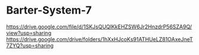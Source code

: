 # Barter-System-7
https://drive.google.com/file/d/1SKJsQUQlKkEHZSW6Jr2HnzdrP56SZA9Q/view?usp=sharing
https://drive.google.com/drive/folders/1hXxHJcoKs91ATHUeLZ81OAxeJneT7ZYQ?usp=sharing
